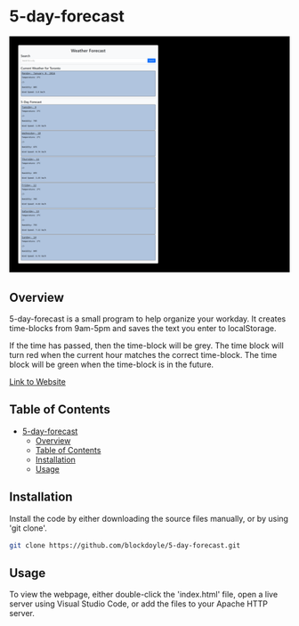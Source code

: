 # 5-day-forecast

![Overview Image](./overview-sc.png)

## Overview

5-day-forecast is a small program to help organize your workday. It creates time-blocks from 9am-5pm and saves the text you enter to localStorage.

If the time has passed, then the time-block will be grey. The time block will turn red when the current hour matches the correct time-block. The time block will be green when the time-block is in the future.

[Link to Website](https://blockdoyle.github.io/5-day-forecast/)

## Table of Contents

- [5-day-forecast](#5-day-forecast)
  - [Overview](#overview)
  - [Table of Contents](#table-of-contents)
  - [Installation](#installation)
  - [Usage](#usage)

## Installation

Install the code by either downloading the source files manually, or by using 'git clone'.

```bash
git clone https://github.com/blockdoyle/5-day-forecast.git
```

## Usage
To view the webpage, either double-click the 'index.html' file, open a live server using Visual Studio Code, or add the files to your Apache HTTP server.